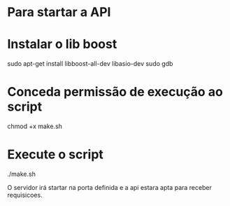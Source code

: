 
# Para startar a API

# Instalar o lib boost
sudo apt-get install libboost-all-dev libasio-dev sudo gdb


# Conceda permissão de execução ao script
chmod +x make.sh

# Execute o script
./make.sh

O servidor irá startar na porta definida e a api estara apta para receber requisicoes.